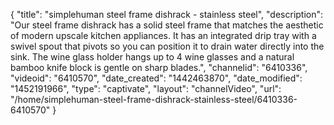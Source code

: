 {
    "title": "simplehuman steel frame dishrack - stainless steel",
    "description": "Our steel frame dishrack has a solid steel frame that matches the aesthetic of modern upscale kitchen appliances. It has an integrated drip tray with a swivel spout that pivots so you can position it to drain water directly into the sink. The wine glass holder hangs up to 4 wine glasses and a natural bamboo knife block is gentle on sharp blades.",
    "channelid": "6410336",
    "videoid": "6410570",
    "date_created": "1442463870",
    "date_modified": "1452191966",
    "type": "captivate",
    "layout": "channelVideo",
    "url": "\/home\/simplehuman-steel-frame-dishrack-stainless-steel\/6410336-6410570"
}